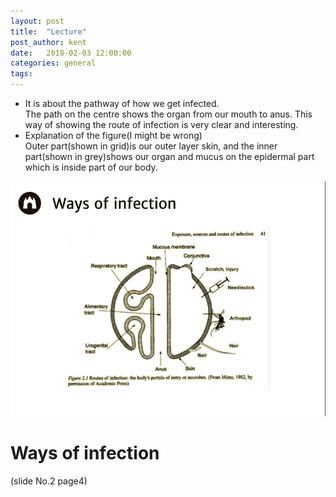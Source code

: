 ```yaml
---
layout: post
title:  "Lecture"
post_author: kent
date:   2018-02-03 12:00:00
categories: general
tags: 
---  
```


  
- It is about the pathway of how we get infected.  
The path on the centre shows the organ from our mouth to anus. This way of showing the route of infection 
is very clear and interesting.
- Explanation of the figure(I might be wrong)  
Outer part(shown in grid)is our outer layer skin, and the inner part(shown in grey)shows our organ and mucus 
on the epidermal part which is inside part of our body.    

![slide](/participants/kent_sato/slide.jpg)  
# Ways of infection
(slide No.2 page4) 
